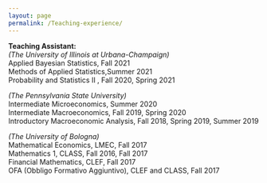 ```yaml
---
layout: page
permalink: /Teaching-experience/
---
```


**Teaching Assistant:**
<br/>
*(The University of Illinois at Urbana-Champaign)*<br/>
Applied Bayesian Statistics, Fall 2021<br/>
Methods of Applied Statistics,Summer 2021<br/>
Probability and Statistics II , Fall 2020, Spring 2021<br/>

*(The Pennsylvania State University)*<br />
Intermediate Microeconomics, Summer 2020<br />
Intermediate Macroeconomics, Fall 2019, Spring 2020<br />
Introductory Macroeconomic Analysis, Fall 2018, Spring 2019, Summer 2019<br />

*(The University of Bologna)*<br />
Mathematical Economics, LMEC, Fall 2017<br />
Mathematics 1, CLASS, Fall 2016, Fall 2017<br />
Financial Mathematics, CLEF, Fall 2017<br />
OFA (Obbligo Formativo Aggiuntivo), CLEF and CLASS, Fall 2017<br />

